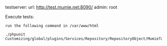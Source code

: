 testserver:
	url:		 http://test.mumie.net:8090/
	admin:		 root


Execute tests:

	run the following command in /var/www/html

	./phpunit Customizing/global/plugins/Services/Repository/RepositoryObject/MumieTask/test/ilMumieTaskSuite.php

	
